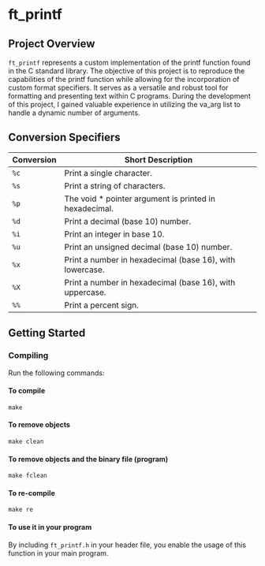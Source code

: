 # ft_printf

## Project Overview
`ft_printf` represents a custom implementation of the printf function found in the C standard library. The objective of this project is to reproduce the capabilities of the printf function while allowing for the incorporation of custom format specifiers. It serves as a versatile and robust tool for formatting and presenting text within C programs. During the development of this project, I gained valuable experience in utilizing the va_arg list to handle a dynamic number of arguments.

## Conversion Specifiers

| Conversion | Short Description                                            |
|------------|-------------------------------------------------------------|
| `%c`       | Print a single character.                                   |
| `%s`       | Print a string of characters.                               |
| `%p`       | The void * pointer argument is printed in hexadecimal.      |
| `%d`       | Print a decimal (base 10) number.                            |
| `%i`       | Print an integer in base 10.                                 |
| `%u`       | Print an unsigned decimal (base 10) number.                 |
| `%x`       | Print a number in hexadecimal (base 16), with lowercase.   |
| `%X`       | Print a number in hexadecimal (base 16), with uppercase.   |
| `%%`       | Print a percent sign.                                        |

## Getting Started

### Compiling
Run the following commands:

#### To compile
```
make
```
#### To remove objects
```
make clean
```
#### To remove objects and the binary file (program)
```
make fclean
```
#### To re-compile
```
make re
```
#### To use it in your program
By including `ft_printf.h` in your header file, you enable the usage of this function in your main program.

